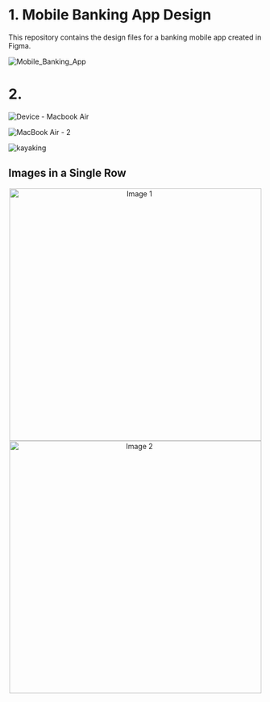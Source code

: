 # 1. Mobile Banking App Design

This repository contains the design files for a banking mobile app created in Figma.

![Mobile_Banking_App](https://github.com/sejalkoli/UI-Design/assets/116626091/27393b8b-49f7-48f4-831c-15edb1aa29be)


# 2. 
![Device - Macbook Air](https://github.com/user-attachments/assets/78bbfe1d-442c-415f-88b9-82c3c318604f)

![MacBook Air - 2](https://github.com/user-attachments/assets/ebe46d35-3d58-4722-a9a1-93c7e78628fb)

![kayaking](https://github.com/user-attachments/assets/a33cafad-57e6-42fa-84eb-588b4b50cb80)

## Images in a Single Row

<p align="center">
  <img src="https://github.com/user-attachments/assets/ebe46d35-3d58-4722-a9a1-93c7e78628fb" alt="Image 1" width="500"/>
  <img src="https://github.com/user-attachments/assets/a33cafad-57e6-42fa-84eb-588b4b50cb80" alt="Image 2" width="500"/>
</p>
